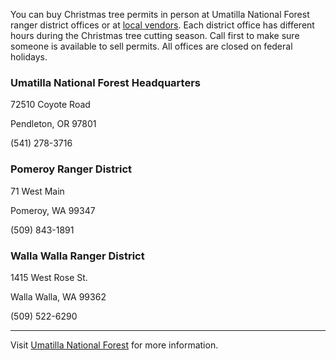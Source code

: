 You can buy Christmas tree permits in person at Umatilla National Forest ranger district offices or at [local vendors](https://www.fs.usda.gov/detail/umatilla/news-events/?cid=FSEPRD603154). Each district office has different hours during the Christmas tree cutting season. Call first to make sure someone is available to sell permits. All offices are closed on federal holidays.

### Umatilla National Forest Headquarters
72510 Coyote Road

Pendleton, OR 97801

(541) 278-3716

### Pomeroy Ranger District
71 West Main

Pomeroy, WA 99347

(509) 843-1891

### Walla Walla Ranger District
1415 West Rose St.

Walla Walla, WA 99362

(509) 522-6290

***

Visit [Umatilla National Forest](http://www.fs.usda.gov/umatilla) for more information.
